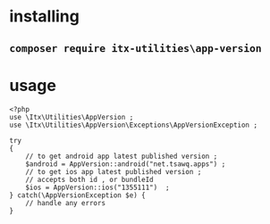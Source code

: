 # installing
`composer require itx-utilities\app-version`
--- 
# usage
```
<?php
use \Itx\Utilities\AppVersion ;
use \Itx\Utilities\AppVersion\Exceptions\AppVersionException ;

try
{
    // to get android app latest published version ;
    $android = AppVersion::android("net.tsawq.apps") ;
    // to get ios app latest published version ;
    // accepts both id , or bundleId 
    $ios = AppVersion::ios("1355111")  ;
} catch(\AppVersionException $e) {
    // handle any errors 
}
```
